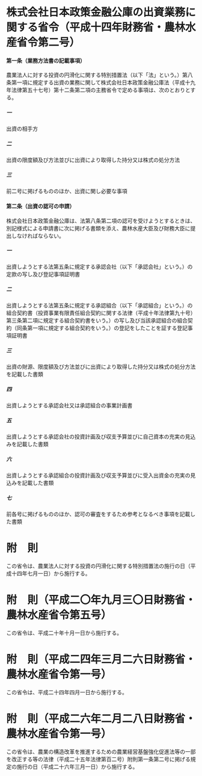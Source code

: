 # 株式会社日本政策金融公庫の出資業務に関する省令（平成十四年財務省・農林水産省令第二号）
#### 第一条（業務方法書の記載事項）
農業法人に対する投資の円滑化に関する特別措置法（以下「法」という。）第八条第一項に規定する出資の業務に関して株式会社日本政策金融公庫法（平成十九年法律第五十七号）第十二条第二項の主務省令で定める事項は、次のとおりとする。
##### 一
出資の相手方
##### 二
出資の限度額及び方法並びに出資により取得した持分又は株式の処分方法
##### 三
前二号に掲げるもののほか、出資に関し必要な事項
#### 第二条（出資の認可の申請）
株式会社日本政策金融公庫は、法第八条第二項の認可を受けようとするときは、別記様式による申請書に次に掲げる書類を添え、農林水産大臣及び財務大臣に提出しなければならない。
##### 一
出資しようとする法第五条に規定する承認会社（以下「承認会社」という。）の定款の写し及び登記事項証明書
##### 二
出資しようとする法第五条に規定する承認組合（以下「承認組合」という。）の組合契約書（投資事業有限責任組合契約に関する法律（平成十年法律第九十号）第三条第二項に規定する組合契約書をいう。）の写し及び当該承認組合の組合契約（同条第一項に規定する組合契約をいう。）の登記をしたことを証する登記事項証明書
##### 三
出資の財源、限度額及び方法並びに出資により取得した持分又は株式の処分方法を記載した書類
##### 四
出資しようとする承認会社又は承認組合の事業計画書
##### 五
出資しようとする承認会社の投資計画及び収支予算並びに自己資本の充実の見込みを記載した書類
##### 六
出資しようとする承認組合の投資計画及び収支予算並びに受入出資金の充実の見込みを記載した書類
##### 七
前各号に掲げるもののほか、認可の審査をするため参考となるべき事項を記載した書類
# 附　則
この省令は、農業法人に対する投資の円滑化に関する特別措置法の施行の日（平成十四年七月一日）から施行する。
# 附　則（平成二〇年九月三〇日財務省・農林水産省令第五号）
この省令は、平成二十年十月一日から施行する。
# 附　則（平成二四年三月二六日財務省・農林水産省令第一号）
この省令は、平成二十四年四月一日から施行する。
# 附　則（平成二六年二月二八日財務省・農林水産省令第一号）
この省令は、農業の構造改革を推進するための農業経営基盤強化促進法等の一部を改正する等の法律（平成二十五年法律第百二号）附則第一条第二号に掲げる規定の施行の日（平成二十六年三月一日）から施行する。
